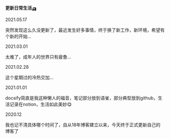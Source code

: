 <head><style type="text/css">h1:first-child {display:none;}</style></head>

**更新日常生活🛺**

2021.05.17

突然发现这么久没更新了，最近发生好多事情，终于换了新工作，新环境，希望有个新的开始...



2021.03.01

太难了，成年人的世界只有疲惫...



2021.02.28

这个星期过的冷热交加...



2021.01.01

docsify简直是我这种懒人的福音，笔记部分放到语雀，部分典型放到github，生活记录在notion，生活如此美妙😋



2020.12

我也记不清具体哪个时间了，自从18年博客建立以来，今天终于正式更新自己的博客了